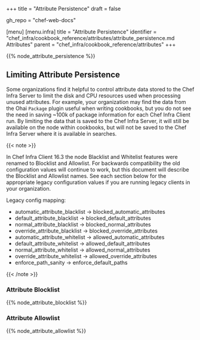 +++
title = "Attribute Persistence"
draft = false

gh_repo = "chef-web-docs"

[menu]
  [menu.infra]
    title = "Attribute Persistence"
    identifier = "chef_infra/cookbook_reference/attributes/attribute_persistence.md Attributes"
    parent = "chef_infra/cookbook_reference/attributes"
+++

{{% node_attribute_persistence %}}

## Limiting Attribute Persistence

Some organizations find it helpful to control attribute data stored to the Chef Infra Server to limit the disk and CPU resources used when processing unused attributes. For example, your organization may find the data from the Ohai `Package` plugin useful when writing cookbooks, but you do not see the need in saving ~100k of package information for each Chef Infra Client run. By limiting the data that is saved to the Chef Infra Server, it will still be available on the node within cookbooks, but will not be saved to the Chef Infra Server where it is available in searches.

{{< note >}}

In Chef Infra Client 16.3 the node Blacklist and Whitelist features were renamed to Blocklist and Allowlist. For backwards compatibility the old configuration values will continue to work, but this document will describe the Blocklist and Allowlist names. See each section below for the appropriate legacy configuration values if you are running legacy clients in your organization.

Legacy config mapping:

- automatic_attribute_blacklist -> blocked_automatic_attributes
- default_attribute_blacklist -> blocked_default_attributes
- normal_attribute_blacklist -> blocked_normal_attributes
- override_attribute_blacklist -> blocked_override_attributes
- automatic_attribute_whitelist -> allowed_automatic_attributes
- default_attribute_whitelist -> allowed_default_attributes
- normal_attribute_whitelist -> allowed_normal_attributes
- override_attribute_whitelist -> allowed_override_attributes
- enforce_path_sanity -> enforce_default_paths

{{< /note >}}

### Attribute Blocklist

{{% node_attribute_blocklist %}}

### Attribute Allowlist

{{% node_attribute_allowlist %}}
